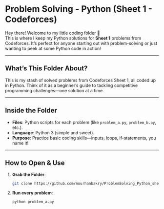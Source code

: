 # Problem Solving - Python (Sheet 1 - Codeforces)

Hey there! Welcome to my little coding folder 📂  
This is where I keep my Python solutions for **Sheet 1** problems from Codeforces. It’s perfect for anyone starting out with problem-solving or just wanting to peek at some Python code in action!

---

## What’s This Folder About?  
This is my stash of solved problems from Codeforces Sheet 1, all coded up in Python. Think of it as a beginner’s guide to tackling competitive programming challenges—one solution at a time.

---

## Inside the Folder  
- **Files**: Python scripts for each problem (like `problem_a.py`, `problem_b.py`, etc.).  
- **Language**: Python 3 (simple and sweet).  
- **Purpose**: Practice basic coding skills—inputs, loops, if-statements, you name it!  

---

## How to Open & Use  
1. **Grab the Folder**:  
   ```bash
   git clone https://github.com/nourhanbakry/ProblemSolving_Python_sheet1.git
1. **Run every problem**:  
   ```bash
   python problem_a.py
